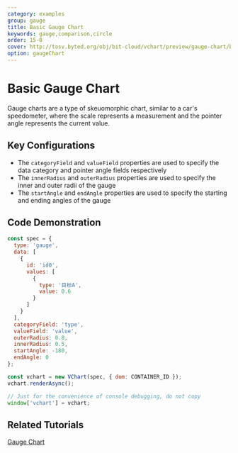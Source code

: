 ```yaml
---
category: examples
group: gauge
title: Basic Gauge Chart
keywords: gauge,comparison,circle
order: 15-0
cover: http://tosv.byted.org/obj/bit-cloud/vchart/preview/gauge-chart/basic-gauge.png
option: gaugeChart
---
```


# Basic Gauge Chart

Gauge charts are a type of skeuomorphic chart, similar to a car's speedometer, where the scale represents a measurement and the pointer angle represents the current value.

## Key Configurations

- The `categoryField` and `valueField` properties are used to specify the data category and pointer angle fields respectively
- The `innerRadius` and `outerRadius` properties are used to specify the inner and outer radii of the gauge
- The `startAngle` and `endAngle` properties are used to specify the starting and ending angles of the gauge

## Code Demonstration

```javascript livedemo
const spec = {
  type: 'gauge',
  data: [
    {
      id: 'id0',
      values: [
        {
          type: '目标A',
          value: 0.6
        }
      ]
    }
  ],
  categoryField: 'type',
  valueField: 'value',
  outerRadius: 0.8,
  innerRadius: 0.5,
  startAngle: -180,
  endAngle: 0
};

const vchart = new VChart(spec, { dom: CONTAINER_ID });
vchart.renderAsync();

// Just for the convenience of console debugging, do not copy
window['vchart'] = vchart;
```

## Related Tutorials

[Gauge Chart](link)
